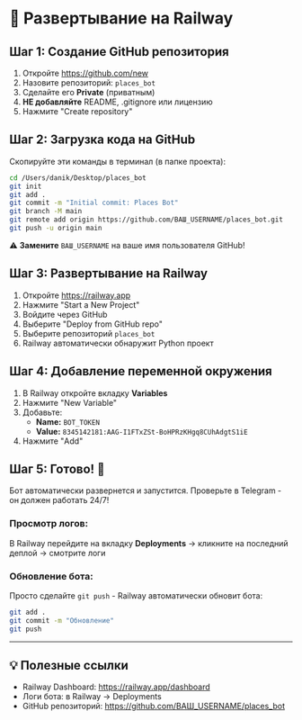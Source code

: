 # 🚀 Развертывание на Railway

## Шаг 1: Создание GitHub репозитория

1. Откройте https://github.com/new
2. Назовите репозиторий: `places_bot`
3. Сделайте его **Private** (приватным)
4. **НЕ добавляйте** README, .gitignore или лицензию
5. Нажмите "Create repository"

## Шаг 2: Загрузка кода на GitHub

Скопируйте эти команды в терминал (в папке проекта):

```bash
cd /Users/danik/Desktop/places_bot
git init
git add .
git commit -m "Initial commit: Places Bot"
git branch -M main
git remote add origin https://github.com/ВАШ_USERNAME/places_bot.git
git push -u origin main
```

⚠️ **Замените** `ВАШ_USERNAME` на ваше имя пользователя GitHub!

## Шаг 3: Развертывание на Railway

1. Откройте https://railway.app
2. Нажмите "Start a New Project"
3. Войдите через GitHub
4. Выберите "Deploy from GitHub repo"
5. Выберите репозиторий `places_bot`
6. Railway автоматически обнаружит Python проект

## Шаг 4: Добавление переменной окружения

1. В Railway откройте вкладку **Variables**
2. Нажмите "New Variable"
3. Добавьте:
   - **Name:** `BOT_TOKEN`
   - **Value:** `8345142181:AAG-I1FTxZSt-BoHPRzKHgq8CUhAdgtS1iE`
4. Нажмите "Add"

## Шаг 5: Готово! 🎉

Бот автоматически развернется и запустится. Проверьте в Telegram - он должен работать 24/7!

### Просмотр логов:

В Railway перейдите на вкладку **Deployments** → кликните на последний деплой → смотрите логи

### Обновление бота:

Просто сделайте `git push` - Railway автоматически обновит бота:

```bash
git add .
git commit -m "Обновление"
git push
```

---

## 💡 Полезные ссылки

- Railway Dashboard: https://railway.app/dashboard
- Логи бота: в Railway → Deployments
- GitHub репозиторий: https://github.com/ВАШ_USERNAME/places_bot

